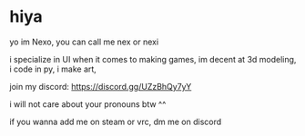 # hiya
yo im Nexo, you can call me nex or nexi

i specialize in UI when it comes to making games,
im decent at 3d modeling,
i code in py,
i make art,

join my discord:
https://discord.gg/UZzBhQy7yY 

i will not care about your pronouns btw ^^

if you wanna add me on steam or vrc, dm me on discord
